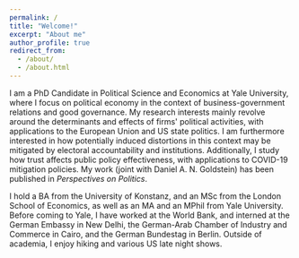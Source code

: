 ```yaml
---
permalink: /
title: "Welcome!"
excerpt: "About me"
author_profile: true
redirect_from: 
  - /about/
  - /about.html
---
```



I am a PhD Candidate in Political Science and Economics at Yale University, where I focus on political economy in the context of business-government relations and good governance. My research interests mainly revolve around the determinants and effects of firms' political activities, with applications to the European Union and US state politics. I am furthermore interested in how potentially induced distortions in this context may be mitigated by electoral accountability and institutions.
Additionally, I study how trust affects public policy effectiveness, with applications to COVID-19 mitigation policies. My work (joint with Daniel A. N. Goldstein) has been published in _Perspectives on Politics_.

I hold a BA from the University of Konstanz, and an MSc from the London School of Economics, as well as an MA and an MPhil from Yale University. Before coming to Yale, I have worked at the World Bank, and interned at the German Embassy in New Delhi, the German-Arab Chamber of Industry and Commerce in Cairo, and the German Bundestag in Berlin. Outside of academia, I enjoy hiking and various US late night shows.
